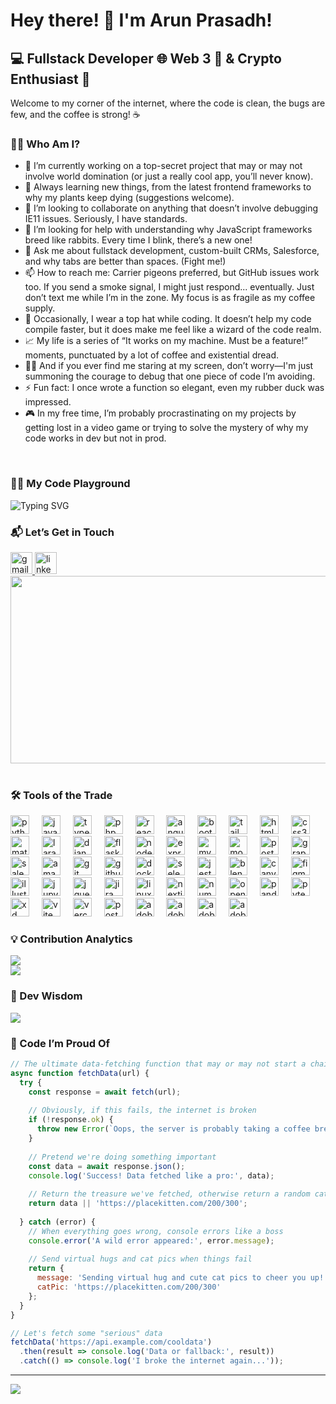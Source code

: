 # Hey there! 👋 I'm Arun Prasadh!

## 💻 Fullstack Developer  🌐 Web 3 🚀 & Crypto Enthusiast 💎

Welcome to my corner of the internet, where the code is clean, the bugs are few, and the coffee is strong! ☕

### 👨‍💻 Who Am I?
- 🔭 I’m currently working on a top-secret project that may or may not involve world domination (or just a really cool app, you’ll never know).
- 🌱 Always learning new things, from the latest frontend frameworks to why my plants keep dying (suggestions welcome).
- 👯 I’m looking to collaborate on anything that doesn’t involve debugging IE11 issues. Seriously, I have standards.
- 🤔 I’m looking for help with understanding why JavaScript frameworks breed like rabbits. Every time I blink, there’s a new one!
- 💬 Ask me about fullstack development, custom-built CRMs, Salesforce, and why tabs are better than spaces. (Fight me!)
- 📫 How to reach me: Carrier pigeons preferred, but GitHub issues work too. If you send a smoke signal, I might just respond... eventually. Just don’t text me while I’m in the zone. My focus is as fragile as my coffee supply.
- 🎩 Occasionally, I wear a top hat while coding. It doesn’t help my code compile faster, but it does make me feel like a wizard of the code realm.
- 📈 My life is a series of “It works on my machine. Must be a feature!” moments, punctuated by a lot of coffee and existential dread.
- 🧙‍♂️ And if you ever find me staring at my screen, don’t worry—I'm just summoning the courage to debug that one piece of code I’m avoiding.
- ⚡ Fun fact: I once wrote a function so elegant, even my rubber duck was impressed.
- 🎮 In my free time, I’m probably procrastinating on my projects by getting lost in a video game or trying to solve the mystery of why my code works in dev but not in prod.

<br>


### 🧑‍💻 My Code Playground

![Typing SVG](https://readme-typing-svg.demolab.com?font=Fira+Code&size=20&pause=1000&color=39FF14&width=435&lines=const+coolCode+=+()%3D%3E+%7B;+console.log(%22Nerds%2C+I+bring+code!%22);+%7D)



### 📬 Let’s Get in Touch 

<div align="left">
  <a href="m.arunprasadh96@gmail.com" target="_blank">
    <img src="https://img.shields.io/static/v1?message=Gmail&logo=gmail&label=&color=D14836&logoColor=white&labelColor=&style=for-the-badge" height="35" alt="gmail logo"  />
  </a>
  <a href="linkedin.com/in/arunprasadh78" target="_blank">
    <img src="https://img.shields.io/static/v1?message=LinkedIn&logo=linkedin&label=&color=0077B5&logoColor=white&labelColor=&style=for-the-badge" height="35" alt="linkedin logo"  />
  </a>
</div>

<div align="center">
  <img height="300" width="600" src="https://media3.giphy.com/media/v1.Y2lkPTc5MGI3NjExZzRtNnZueXFlbWJydHVlMHR2YW96aGYxNjE0N3k1ajZ4dzR4MnplNSZlcD12MV9pbnRlcm5hbF9naWZfYnlfaWQmY3Q9Zw/f3iwJFOVOwuy7K6FFw/giphy.gif"  />
</div>
<br>

### 🛠️ Tools of the Trade

<div align="left">
  <img src="https://cdn.jsdelivr.net/gh/devicons/devicon/icons/python/python-original.svg" height="30" alt="python logo"  />
  <img width="12" />
  <img src="https://cdn.jsdelivr.net/gh/devicons/devicon/icons/javascript/javascript-original.svg" height="30" alt="javascript logo"  />
  <img width="12" />
  <img src="https://cdn.jsdelivr.net/gh/devicons/devicon/icons/typescript/typescript-original.svg" height="30" alt="typescript logo"  />
  <img width="12" />
  <img src="https://cdn.jsdelivr.net/gh/devicons/devicon/icons/php/php-original.svg" height="30" alt="php logo"  />
  <img width="12" />
  <img src="https://cdn.jsdelivr.net/gh/devicons/devicon/icons/react/react-original.svg" height="30" alt="react logo"  />
  <img width="12" />
  <img src="https://cdn.simpleicons.org/angular/DD0031" height="30" alt="angularjs logo"  />
  <img width="12" />
  <img src="https://cdn.jsdelivr.net/gh/devicons/devicon/icons/bootstrap/bootstrap-original.svg" height="30" alt="bootstrap logo"  />
  <img width="12" />
  <img src="https://cdn.simpleicons.org/tailwindcss/06B6D4" height="30" alt="tailwindcss logo"  />
  <img width="12" />
  <img src="https://cdn.jsdelivr.net/gh/devicons/devicon/icons/html5/html5-original.svg" height="30" alt="html5 logo"  />
  <img width="12" />
  <img src="https://cdn.jsdelivr.net/gh/devicons/devicon/icons/css3/css3-original.svg" height="30" alt="css3 logo"  />
  <img width="12" />
  <img src="https://cdn.jsdelivr.net/gh/devicons/devicon/icons/materialui/materialui-original.svg" height="30" alt="materialui logo"  />
  <img width="12" />
  <img src="https://cdn.simpleicons.org/laravel/FF2D20" height="30" alt="laravel logo"  />
  <img width="12" />
  <img src="https://skillicons.dev/icons?i=django" height="30" alt="django logo"  />
  <img width="12" />
  <img src="https://skillicons.dev/icons?i=flask" height="30" alt="flask logo"  />
  <img width="12" />
  <img src="https://cdn.jsdelivr.net/gh/devicons/devicon/icons/nodejs/nodejs-original.svg" height="30" alt="nodejs logo"  />
  <img width="12" />
  <img src="https://skillicons.dev/icons?i=express" height="30" alt="express logo"  />
  <img width="12" />
  <img src="https://cdn.simpleicons.org/mysql/4479A1" height="30" alt="mysql logo"  />
  <img width="12" />
  <img src="https://cdn.jsdelivr.net/gh/devicons/devicon/icons/mongodb/mongodb-original.svg" height="30" alt="mongodb logo"  />
  <img width="12" />
  <img src="https://cdn.jsdelivr.net/gh/devicons/devicon/icons/postgresql/postgresql-original.svg" height="30" alt="postgresql logo"  />
  <img width="12" />
  <img src="https://cdn.jsdelivr.net/gh/devicons/devicon/icons/graphql/graphql-plain.svg" height="30" alt="graphql logo"  />
  <img width="12" />
  <img src="https://cdn.jsdelivr.net/gh/devicons/devicon/icons/salesforce/salesforce-original.svg" height="30" alt="salesforce logo"  />
  <img width="12" />
  <img src="https://skillicons.dev/icons?i=aws" height="30" alt="amazonwebservices logo"  />
  <img width="12" />
  <img src="https://cdn.jsdelivr.net/gh/devicons/devicon/icons/git/git-original.svg" height="30" alt="git logo"  />
  <img width="12" />
  <img src="https://skillicons.dev/icons?i=github" height="30" alt="github logo"  />
  <img width="12" />
  <img src="https://cdn.jsdelivr.net/gh/devicons/devicon/icons/docker/docker-original.svg" height="30" alt="docker logo"  />
  <img width="12" />
  <img src="https://cdn.jsdelivr.net/gh/devicons/devicon/icons/selenium/selenium-original.svg" height="30" alt="selenium logo"  />
  <img width="12" />
  <img src="https://cdn.jsdelivr.net/gh/devicons/devicon/icons/jest/jest-plain.svg" height="30" alt="jest logo"  />
  <img width="12" />
  <img src="https://cdn.jsdelivr.net/gh/devicons/devicon/icons/blender/blender-original.svg" height="30" alt="blender logo"  />
  <img width="12" />
  <img src="https://cdn.jsdelivr.net/gh/devicons/devicon/icons/canva/canva-original.svg" height="30" alt="canva logo"  />
  <img width="12" />
  <img src="https://cdn.jsdelivr.net/gh/devicons/devicon/icons/figma/figma-original.svg" height="30" alt="figma logo"  />
  <img width="12" />
  <img src="https://cdn.jsdelivr.net/gh/devicons/devicon/icons/illustrator/illustrator-plain.svg" height="30" alt="illustrator logo"  />
  <img width="12" />
  <img src="https://cdn.jsdelivr.net/gh/devicons/devicon/icons/jupyter/jupyter-original.svg" height="30" alt="jupyter logo"  />
  <img width="12" />
  <img src="https://cdn.jsdelivr.net/gh/devicons/devicon/icons/jquery/jquery-original.svg" height="30" alt="jquery logo"  />
  <img width="12" />
  <img src="https://cdn.jsdelivr.net/gh/devicons/devicon/icons/jira/jira-original.svg" height="30" alt="jira logo"  />
  <img width="12" />
  <img src="https://cdn.jsdelivr.net/gh/devicons/devicon/icons/linux/linux-original.svg" height="30" alt="linux logo"  />
  <img width="12" />
  <img src="https://cdn.jsdelivr.net/gh/devicons/devicon/icons/nextjs/nextjs-original.svg" height="30" alt="nextjs logo"  />
  <img width="12" />
  <img src="https://cdn.jsdelivr.net/gh/devicons/devicon/icons/numpy/numpy-original.svg" height="30" alt="numpy logo"  />
  <img width="12" />
  <img src="https://cdn.jsdelivr.net/gh/devicons/devicon/icons/opencv/opencv-original.svg" height="30" alt="opencv logo"  />
  <img width="12" />
  <img src="https://cdn.jsdelivr.net/gh/devicons/devicon/icons/pandas/pandas-original.svg" height="30" alt="pandas logo"  />
  <img width="12" />
  <img src="https://cdn.jsdelivr.net/gh/devicons/devicon/icons/pytest/pytest-original.svg" height="30" alt="pytest logo"  />
  <img width="12" />
  <img src="https://skillicons.dev/icons?i=xd" height="30" alt="xd logo"  />
  <img width="12" />
  <img src="https://skillicons.dev/icons?i=vite" height="30" alt="vite logo"  />
  <img width="12" />
  <img src="https://skillicons.dev/icons?i=vercel" height="30" alt="vercel logo"  />
  <img width="12" />
  <img src="https://skillicons.dev/icons?i=postman" height="30" alt="postman logo"  />
  <img width="12" />
  <img src="https://skillicons.dev/icons?i=ai" height="30" alt="adobeillustrator logo"  />
  <img width="12" />
  <img src="https://skillicons.dev/icons?i=ps" height="30" alt="adobephotoshop logo"  />
  <img width="12" />
  <img src="https://skillicons.dev/icons?i=pr" height="30" alt="adobepremierepro logo"  />
  <img width="12" />
  <img src="https://skillicons.dev/icons?i=ae" height="30" alt="adobeaftereffects logo"  />
</div>





### 💡 Contribution Analytics
![](https://github-readme-stats.vercel.app/api?username=arunprasadh7&theme=nightowl&hide_border=true&include_all_commits=false&count_private=false)<br/>
![](https://github.com/arunprasadh7/github-profile-3d-contrib/blob/main/profile-3d-contrib/profile-night-rainbow.svg)

### 🧠 Dev Wisdom
![](https://quotes-github-readme.vercel.app/api?type=horizontal&theme=tokyonight)


### 🧠 Code I’m Proud Of

```javascript
// The ultimate data-fetching function that may or may not start a chain of hilarious events
async function fetchData(url) {
  try {
    const response = await fetch(url);
    
    // Obviously, if this fails, the internet is broken
    if (!response.ok) {
      throw new Error(`Oops, the server is probably taking a coffee break. Status: ${response.status}`);
    }
    
    // Pretend we're doing something important
    const data = await response.json();
    console.log('Success! Data fetched like a pro:', data);
    
    // Return the treasure we've fetched, otherwise return a random cat picture
    return data || 'https://placekitten.com/200/300';
    
  } catch (error) {
    // When everything goes wrong, console errors like a boss
    console.error('A wild error appeared:', error.message);
    
    // Send virtual hugs and cat pics when things fail
    return {
      message: 'Sending virtual hug and cute cat pics to cheer you up! 🐱',
      catPic: 'https://placekitten.com/200/300'
    };
  }
}

// Let's fetch some "serious" data
fetchData('https://api.example.com/cooldata')
  .then(result => console.log('Data or fallback:', result))
  .catch(() => console.log('I broke the internet again...'));
```



---
[![](https://visitcount.itsvg.in/api?id=arunprasadh7&icon=0&color=0)](https://visitcount.itsvg.in)

